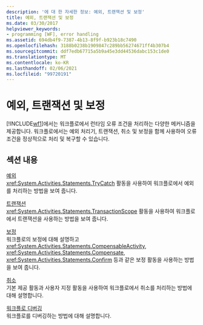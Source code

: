 ```yaml
---
description: '에 대 한 자세한 정보: 예외, 트랜잭션 및 보정'
title: 예외, 트랜잭션 및 보정
ms.date: 03/30/2017
helpviewer_keywords:
- programming [WF], error handling
ms.assetid: 694db4f9-7387-4b13-8f9f-b923b18c7490
ms.openlocfilehash: 3188b0238b1909847c289bb56274671ff4b307b4
ms.sourcegitcommit: ddf7edb67715a5b9a45e3dd44536dabc153c1de0
ms.translationtype: MT
ms.contentlocale: ko-KR
ms.lasthandoff: 02/06/2021
ms.locfileid: "99720191"
---
```

# <a name="exceptions-transactions-and-compensation"></a>예외, 트랜잭션 및 보정

[!INCLUDE[wf1](../../../includes/wf1-md.md)]에서는 워크플로에서 런타임 오류 조건을 처리하는 다양한 메커니즘을 제공합니다. 워크플로에서는 예외 처리기, 트랜잭션, 취소 및 보정을 함께 사용하여 오류 조건을 정상적으로 처리 및 복구할 수 있습니다.  
  
## <a name="in-this-section"></a>섹션 내용  

 [예외](exceptions.md)  
 <xref:System.Activities.Statements.TryCatch> 활동을 사용하여 워크플로에서 예외를 처리하는 방법을 보여 줍니다.  
  
 [트랜잭션](workflow-transactions.md)  
 <xref:System.Activities.Statements.TransactionScope> 활동을 사용하여 워크플로에서 트랜잭션을 사용하는 방법을 보여 줍니다.  
  
 [보정](compensation.md)  
 워크플로의 보정에 대해 설명하고 <xref:System.Activities.Statements.CompensableActivity>, <xref:System.Activities.Statements.Compensate>, <xref:System.Activities.Statements.Confirm> 등과 같은 보정 활동을 사용하는 방법을 보여 줍니다.  
  
 [취소](modeling-cancellation-behavior-in-workflows.md)  
 기본 제공 활동과 사용자 지정 활동을 사용하여 워크플로에서 취소를 처리하는 방법에 대해 설명합니다.  
  
 [워크플로 디버깅](debugging-workflows.md)  
 워크플로를 디버깅하는 방법에 대해 설명합니다.
